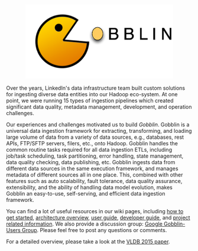 <p align="center">
  <img src=img/Gobblin-Logo.png alt="Gobblin Logo" height="200" width="400">
</p>

Over the years, LinkedIn's data infrastructure team built custom solutions for ingesting diverse data entities into our Hadoop eco-system. At one point, we were running 15 types of ingestion pipelines which created significant data quality, metadata management, development, and operation challenges.

Our experiences and challenges motivated us to build _Gobblin_. Gobblin is a universal data ingestion framework for extracting, transforming, and loading large volume of data from a variety of data sources, e.g., databases, rest APIs, FTP/SFTP servers, filers, etc., onto Hadoop. Gobblin handles the common routine tasks required for all data ingestion ETLs, including job/task scheduling, task partitioning, error handling, state management, data quality checking, data publishing, etc. Gobblin ingests data from different data sources in the same execution framework, and manages metadata of different sources all in one place. This, combined with other features such as auto scalability, fault tolerance, data quality assurance, extensibility, and the ability of handling data model evolution, makes Gobblin an easy-to-use, self-serving, and efficient data ingestion framework.

You can find a lot of useful resources in our wiki pages, including [how to get started](Getting-Started), [architecture overview](Gobblin-Architecture),
[user guide](user-guide/Gobblin-Deployment), [developer guide](developer-guide/Customization-for-New-Source), and [project related information](project/Feature-List). We also provide a discussion group: [Google Gobblin-Users Group](https://groups.google.com/forum/#!forum/gobblin-users). Please feel free to post any questions or comments.

For a detailed overview, please take a look at the [VLDB 2015 paper](http://www.vldb.org/pvldb/vol8/p1764-qiao.pdf).
